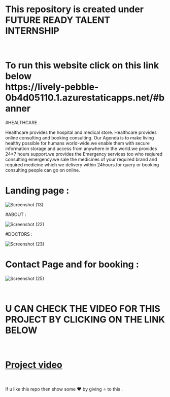 # This repository is created under  FUTURE READY TALENT INTERNSHIP 
<br>
<h1>
To run this website  click on this link below <br>
https://lively-pebble-0b4d05110.1.azurestaticapps.net/#banner
</h1>

#HEALTHCARE

Healthcare provides the hospital and medical store. Healthcare provides online consulting and booking consulting. Our Agenda is to make living healthy possible for humans world-wide.we enable them with secure information storage and access from anywhere in the world.we provides 24*7 hours support.we provides the Emergency services too who reqiured consulting emergency.we sale the medicines of your required brand and required medicine which we delivery within 24hours.for query or booking consulting people can go on online.


# Landing page : 

![Screenshot (13)](https://user-images.githubusercontent.com/103072884/177391959-86467cbc-40c7-44c4-8c94-189e54243da4.png)

#ABOUT  :

![Screenshot (22)](https://user-images.githubusercontent.com/103072884/177424830-ed872267-64bf-41c0-b890-1912845a47f3.png)

#DOCTORS :

![Screenshot (23)](https://user-images.githubusercontent.com/103072884/177424992-ea7f85ee-3759-447c-b0bd-1ff9b0259d63.png)

# Contact Page and for booking :

![Screenshot (25)](https://user-images.githubusercontent.com/103072884/177425067-0418ab72-95ac-4b5f-8725-359c2519b600.png)


<br>

# U CAN CHECK THE VIDEO FOR THIS PROJECT BY CLICKING ON THE LINK BELOW
<br>

# [Project video](https://youtu.be/AnqDyx7UWPk)

<br>

If u like this repo  then  show some ❤️ by giving ⭐ to this  . 
